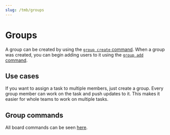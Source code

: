 ```yaml
---
slug: /tmb/groups
---
```


# Groups

A group can be created by using the [`group create` command](all-commands.md#group-commands). When a group was created,
you can begin adding users to it using the [`group add` command](all-commands.md#group-commands).

## Use cases

If you want to assign a task to multiple members, just create a group. Every group member can work on the task and push
updates to it. This makes it easier for whole teams to work on multiple tasks.

## Group commands

All board commands can be seen [here](all-commands.md#group-commands).